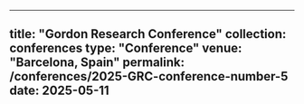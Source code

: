 
---
title: "Gordon Research Conference"
collection: conferences
type: "Conference"
venue: "Barcelona, Spain"
permalink: /conferences/2025-GRC-conference-number-5
date: 2025-05-11
---
